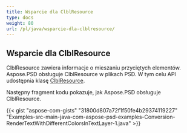 ```yaml
---
title: Wsparcie dla ClblResource
type: docs
weight: 80
url: /pl/java/wsparcie-dla-clblresource/
---
```


## **Wsparcie dla ClblResource**
ClblResource zawiera informacje o mieszaniu przyciętych elementów. Aspose.PSD obsługuje ClblResource w plikach PSD. W tym celu API udostępnia klasę [ClblResource](https://reference.aspose.com/java/psd/com.aspose.psd.fileformats.psd.layers.layerresources/ClblResource).

Następny fragment kodu pokazuje, jak Aspose.PSD obsługuje ClblResource.

{{< gist "aspose-com-gists" "31800d807a72f1f50fe4b29374119227" "Examples-src-main-java-com-aspose-psd-examples-Conversion-RenderTextWithDifferentColorsInTextLayer-1.java" >}}
